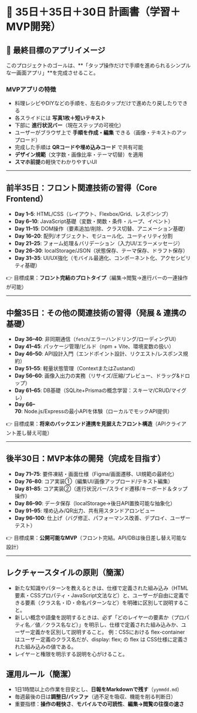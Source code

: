 # 📑 35日＋35日＋30日 計画書（学習＋MVP開発）

## 🎯 最終目標のアプリイメージ
このプロジェクトのゴールは、**「タップ操作だけで手順を進められるシンプルな一画面アプリ」**を完成させること。

### MVPアプリの特徴
- 料理レシピやDIYなどの手順を、左右のタップだけで進めたり戻したりできる
- 各スライドには **写真1枚＋短いテキスト**
- 下部に **進行状況バー**（現在ステップの可視化）
- ユーザーがブラウザ上で **手順を作成・編集** できる（画像・テキストのアップロード）
- 完成した手順は **QRコードや埋め込みコード** で共有可能
- **デザイン規範**（文字数・画像比率・テーマ切替）を適用
- **スマホ前提**の軽快でわかりやすいUI

---

## 前半35日：フロント関連技術の習得（Core Frontend）
- **Day 1–5**: HTML/CSS（レイアウト、Flexbox/Grid、レスポンシブ）
- **Day 6–10**: JavaScript基礎（変数・関数・条件・ループ、イベント）
- **Day 11–15**: DOM操作（要素追加/削除、クラス切替、アニメーション基礎）
- **Day 16–20**: 配列/オブジェクト、モジュール化、ユーティリティ分割
- **Day 21–25**: フォーム処理＆バリデーション（入力UI/エラーメッセージ）
- **Day 26–30**: localStorage/JSON（状態保存、テーマ保存、ドラフト保存）
- **Day 31–35**: UI/UX強化（モバイル最適化、コンポーネント化、アクセシビリティ基礎）

👉 目標成果：**フロント完結のプロトタイプ**（編集→閲覧→進行バーの一連操作が可能）

---

## 中盤35日：その他の関連技術の習得（発展 & 連携の基礎）
- **Day 36–40**: 非同期通信（`fetch`/エラーハンドリング/ローディングUI）
- **Day 41–45**: パッケージ管理/ビルド（npm + Vite、環境変数の扱い）
- **Day 46–50**: API設計入門（エンドポイント設計、リクエスト/レスポンス規約）
- **Day 51–55**: 軽量状態管理（ContextまたはZustand）
- **Day 56–60**: 画像入出力の実務（リサイズ/圧縮/プレビュー、ドラッグ&ドロップ）
- **Day 61–65**: DB基礎（SQLite+Prismaの概念学習：スキーマ/CRUD/マイグレ）
- **Day 66–70**: Node.js/Expressの最小APIを体験（ローカルでモックAPI提供）

👉 目標成果：**将来のバックエンド連携を見据えたフロント構造**（APIクライアント差し替え可能）

---

## 後半30日：MVP本体の開発（完成を目指す）
- **Day 71–75**: 要件凍結・画面仕様（Figma/画面遷移、UI規範の最終化）
- **Day 76–80**: コア実装①（編集UI/画像アップロード/テキスト編集）
- **Day 81–85**: コア実装②（進行状況バー/スライド遷移/キーボード＆タップ操作）
- **Day 86–90**: データ保存（localStorage→後日API置換可能な抽象化）
- **Day 91–95**: 埋め込み/QR出力、共有用スタンドアロンビュー
- **Day 96–100**: 仕上げ（バグ修正、パフォーマンス改善、デプロイ、ユーザーテスト）

👉 目標成果：**公開可能なMVP**（フロント完結。API/DBは後日差し替え可能な設計）

---

## レクチャースタイルの原則（簡潔）
- 新たな知識やパターンを教えるときは、仕様で定義された組み込み（HTML要素・CSSプロパティ・JavaScript文法など）と、ユーザーが自由に定義できる要素（クラス名・ID・命名パターンなど）を明確に区別して説明すること。
- 新しい概念や語彙を説明するときは、必ず「どのレイヤーの要素か（プロパティ名／値／クラス名など）」を明示し、仕様で定義された組み込みか、ユーザー定義かを区別して説明すること。 例：CSSにおける flex-container はユーザー定義のクラス名だが、display: flex; の flex は CSS仕様に定義された組み込みの値である。
- レイヤーと権限を明示する説明を心がけること。

## 運用ルール（簡潔）
- 1日1時間以上の作業を目安とし、**日報をMarkdownで残す**（`yymmdd.md`）
- 毎週最後の日は**調整日/バッファ**（過不足を吸収、機能を削る判断日）
- 重要指標：**操作の軽快さ**、**モバイルでの可読性**、**編集→閲覧の往復の速さ**
